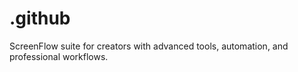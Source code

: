 # .github
ScreenFlow suite for creators with advanced tools, automation, and professional workflows.
